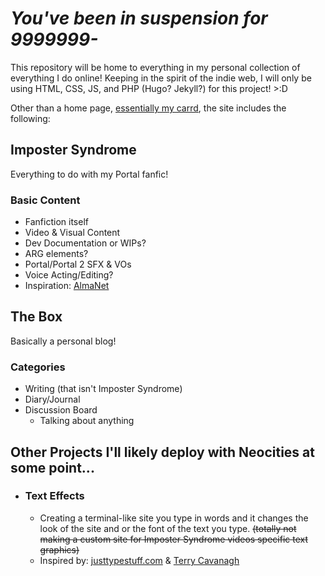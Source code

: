
# *You've been in suspension for 9999999-*

This repository will be home to everything in my personal collection of everything I do online! Keeping in the spirit of the indie web, I will only be using HTML, CSS, JS, and PHP (Hugo? Jekyll?) for this project! >:D                 

Other than a home page, [essentially my carrd](https://wheatleyinabox.carrd.co/), the site includes the following:        

## Imposter Syndrome
Everything to do with my Portal fanfic!
### Basic Content
* Fanfiction itself
* Video & Visual Content
* Dev Documentation or WIPs?
* ARG elements?
* Portal/Portal 2 SFX & VOs
* Voice Acting/Editing?
* Inspiration: [AlmaNet](https://almanet.cc/)

## The Box
Basically a personal blog!
### Categories
* Writing (that isn't Imposter Syndrome)
* Diary/Journal
* Discussion Board
    * Talking about anything

## Other Projects I'll likely deploy with Neocities at some point...
* ### Text Effects
   * Creating a terminal-like site you type in words and it changes the look of the site and or the font of the text you type.
~~(totally not making a custom site for Imposter Syndrome videos specific text graphics)~~
   * Inspired by: [justtypestuff.com](https://justtypestuff.com) & [Terry Cavanagh](https://github.com/TerryCavanagh)
